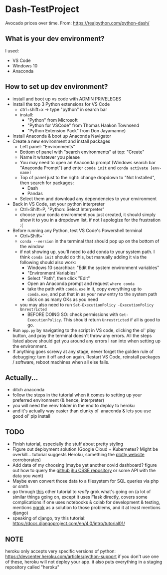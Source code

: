 # Dash-TestProject
 Avocado prices over time. From: https://realpython.com/python-dash/

## What is your dev environment?
I used:
* VS Code
* Windows 10
* Anaconda

## How to set up dev environment?
* install and boot up vs code with ADMIN PRIVELEGES
* Install the top 3 Python extensions for VS Code 
    * ctrl+shift+x -> type "python" in search bar
    * install: 
        * "Python" from Microsoft
        * "Python for VSCode" from Thomas Haakon Townsend
        * "Python Extension Pack" from Don Jayamanne)
* Install Anaconda & boot up Anaconda Navigator
* Create a new environment and install packages
    * Left panel: "Environments"
    * Bottom of panel with "search environments" at top: "Create"
    * Name it whatever you please
    * You may need to open an Anaconda prompt (Windows search bar "Anaconda Prompt") and enter `conda init` and `conda activate [env-name]`
    * Top of panel just to the right: change dropdown to "Not Installed", then search for packages:
        * Dash
        * Pandas
    * Select them and download any dependencies to your environment
* Back in VS Code, set your python interpreter
    * Ctrl+Shift+P, "Python: Select Interpreter"
    * choose your conda environment you just created, it should simply show it to you in a dropdown list, if not I apologize for the frustration :(
* Before running any Python, test VS Code's Powershell terminal
    * Ctrl+Shift+\`
    * `conda --version` in the terminal that should pop up on the bottom of the window
    * if not showing up, you'll need to add conda to your system path. I think `conda init` should do this, but manually adding it via the following should also work:
        * Windows 10 searchbar: "Edit the system environment variables"
        * "Environment Variables"
        * Select "Path", then click "Edit"
        * Open an Anaconda prompt and request `where conda`
        * take the path with `conda.exe` in it, copy everything up to `conda.exe`, and put that in as your new entry to the system path
        * click on as many OKs as you need
    * you may also need to run `Set-ExecutionPolicy -ExecutionPolicy Unrestricted`
        * BEFORE DOING SO: check permissions with `Get-ExecutionPolicy`. This should return `Unrestricted` if all is good to go.
* Run `app.py` by navigating to the script in VS code, clicking the ol' play button, and pray the terminal doesn't throw any errors. All the steps listed above should get you around any errors I ran into when setting up the environment.
* If anything goes screwy at any stage, never forget the golden rule of debugging: turn it off and on again. Restart VS Code, reinstall packages / software, reboot machines when all else fails.

## Actually...
* ditch anaconda
* follow the steps in the tutorial when it comes to setting up your preferred environment (& hence, interpreter)
* you will need the venv folder in the end to deploy to heroku
* and it's actually way easier than clunky ol' anaconda & lets you use good ol' pip install

## TODO
* Finish tutorial, especially the stuff about pretty styling
* Figure out deployment solution (Google Cloud + Kubernetes? Might be overkill... tutorial suggests Heroku, something the [plotly website](https://dash.plotly.com/deployment) corroborates)
* Add data of my choosing (maybe yet another covid dashboard? figure out how to query the [github jhu CSSE repository](https://github.com/CSSEGISandData/COVID-19) or some API with the data you want)
* Maybe even convert those data to a filesystem for SQL queries via php or smth
* go through [this](https://deeplearning.neuromatch.io/tutorials/W2D5_GenerativeModels/student/W2D5_Tutorial4.html?highlight=deploy) other tutorial to *really* grok what's going on (a lot of similar things going on, except it uses Flask directly, covers some complications if one uses notebooks & colab for development & testing, mentions [ngrok](https://ngrok.com/) as a solution to those problems, and it at least mentions django)
* speaking of django, try this tutorial: https://docs.djangoproject.com/en/4.0/intro/tutorial01/

## NOTE
heroku only accepts very specific versions of python: https://devcenter.heroku.com/articles/python-support
if you don't use one of these, heroku will not deploy your app.
it also puts everything in a staging repository called "heroku"
